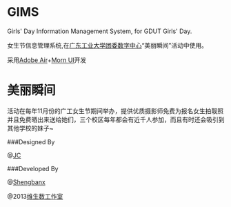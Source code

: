 GIMS
====

Girls' Day Information Management System, for GDUT Girls' Day.

女生节信息管理系统,在[广东工业大学团委数字中心](http://weibo.com/gdutonline)“美丽瞬间”活动中使用。

采用[Adobe Air](http://www.adobe.com/cn/products/air.html)+[Morn UI](http://www.mornui.com/)开发

美丽瞬间
====
活动在每年11月份的广工女生节期间举办，提供优质摄影师免费为报名女生拍靓照并且免费晒出来送给她们，三个校区每年都会有近千人参加，而且有时还会吸引到其他学校的妹子~

###Designed By

@[JC](http://www.zcool.com.cn/u/902789)

###Developed By

@[Shengbanx](http://shengbanx.github.io)

@2013[维生数工作室](http://vtmer.com)
